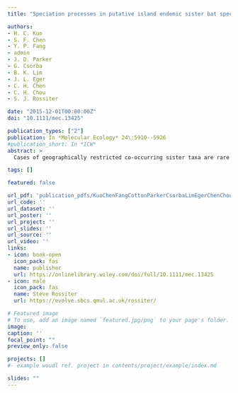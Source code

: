 ```yaml
---
title: "Speciation processes in putative island endemic sister bat species: false impressions from mitochondrial DNA and microsatellite data"

authors:
- H. C. Kuo
- S. F. Chen
- Y. P. Fang
- admin
- J. D. Parker
- G. Csorba
- B. K. Lim
- J. L. Eger
- C. H. Chen
- C. H. Chou
- S. J. Rossiter

date: "2015-12-01T00:00:00Z"
doi: "10.1111/mec.13425"

publication_types: ["2"]
publication: In *Molecular Ecology* 24\:5910--5926
#publication_short: In *ICW*
abstract: >
  Cases of geographically restricted co-occurring sister taxa are rare and may point to potential divergence with gene flow. The two bat species *Murina gracilis* and *Murina recondita* are both endemic to Taiwan and are putative sister species. To test for nonallopatric divergence and gene flow in these taxa, we generated sequences using Sanger and next-generation sequencing, and combined these with microsatellite data for coalescent-based analyses. MtDNA phylogenies supported the reciprocally monophyletic sister relationship between *M. gracilis* and *M. recondita*; however, clustering of microsatellite genotypes revealed several cases of species admixture suggesting possible introgression. Sequencing of microsatellite flanking regions revealed that admixture signatures stemmed from microsatellite allele homoplasy rather than recent introgressive hybridization, and also uncovered an unexpected sister relationship between *M. recondita* and the continental species *Murina eleryi*, to the exclusion of *M. gracilis*. To dissect the basis of these conflicts between ncDNA and mtDNA, we analysed sequences from 10 anonymous ncDNA loci with *beast and isolation-with-migration and found two distinct clades of M. eleryi, one of which was sister to *M. recondita*. We conclude that Taiwan was colonized by the ancestor of *M. gracilis* first, followed by the ancestor of *M. recondita* after a period of allopatric divergence. After colonization, the mitochondrial genome of *M. recondita* was replaced by that of the resident *M. gracilis*. This study illustrates how apparent signatures of sympatric divergence can arise from complex histories of allopatric divergence, colonization and hybridization, thus highlighting the need for rigorous analyses to distinguish between such scenarios.

tags: []

featured: false

url_pdf: 'publication_pdfs/KuoChenFangCottonParkerCsorbaLimEgerChenChouRossiter_2015_SpeciationProcessesInPutativeIslandEndemicSisterBatSpecies_MolecluarEcology.pdf'
url_code: ''
url_dataset: ''
url_poster: ''
url_project: ''
url_slides: ''
url_source: ''
url_video: ''
links:
- icon: book-open
  icon_pack: fas
  name: publisher
  url: https://onlinelibrary.wiley.com/doi/full/10.1111/mec.13425
- icon: male
  icon_pack: fas
  name: Steve Rossiter
  url: https://evolve.sbcs.qmul.ac.uk/rossiter/

# Featured image
# To use, add an image named `featured.jpg/png` to your page's folder.
image:
caption: ''
focal_point: ""
preview_only: false

projects: []
#- example woudl ref. project in contents/project/example/index.md

slides: ""
---
```

